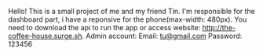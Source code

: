 Hello!
This is a small project of me and my friend Tín. 
I'm responsible for the dashboard part, i have a reponsive for the phone(max-width: 480px).
You need to download the api to run the app or access website: http://the-coffee-house.surge.sh.
Admin account: 
  Email: tu@gmail.com 
  Password: 123456
